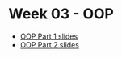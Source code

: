 # Week 03 - OOP

- [OOP Part 1 slides](https://slides.com/hackbulgaria/python101-9th-oop1#/)
- [OOP Part 2 slides](https://slides.com/hackbulgaria/python101-9th-oop2#/)
